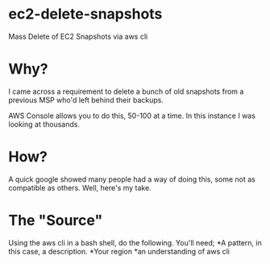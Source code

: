 # ec2-delete-snapshots
Mass Delete of EC2 Snapshots via aws cli

# Why?
I came across a requirement to delete a bunch of old snapshots from a previous MSP who'd left behind their backups.

AWS Console allows you to do this, 50-100 at a time.  In this instance I was looking at thousands. 

# How?
A quick google showed many people had a way of doing this, some not as compatible as others.   Well, here's my take. 

# The "Source"

Using the aws cli in a bash shell, do the following.  You'll need;
*A pattern, in this case, a description. 
*Your region
*an understanding of aws cli



